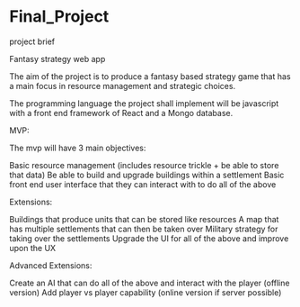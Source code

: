 # Final_Project
project brief

Fantasy strategy web app

The aim of the project is to produce a fantasy based strategy game that has a main focus in resource management and strategic choices.

The programming language the project shall implement will be javascript with a front end framework of React and a Mongo database.

MVP:

The mvp will have 3 main objectives:

Basic resource management (includes resource trickle + be able to store that data)
Be able to build and upgrade buildings within a settlement
Basic front end user interface that they can interact with to do all of the above

Extensions:

Buildings that produce units that can be stored like resources
A map that has multiple settlements that can then be taken over
Military strategy for taking over the settlements
Upgrade the UI for all of the above and improve upon the UX

Advanced Extensions:

Create an AI that can do all of the above and interact with the player (offline version)
Add player vs player capability (online version if server possible)
 